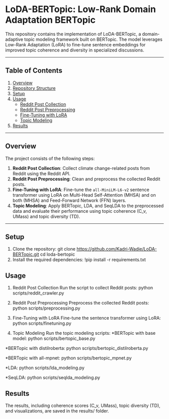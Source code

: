 # LoDA-BERTopic: Low-Rank Domain Adaptation BERTopic

This repository contains the implementation of LoDA-BERTopic, a domain-adaptive topic modeling framework
built on BERTopic. The model leverages Low-Rank Adaptation (LoRA) to fine-tune sentence
embeddings for improved topic coherence and diversity in specialized discussions.

---

## Table of Contents
1. [Overview](#overview)
2. [Repository Structure](#repository-structure)
3. [Setup](#setup)
4. [Usage](#usage)
   - [Reddit Post Collection](#reddit-post-collection)
   - [Reddit Post Preprocessing](#reddit-post-preprocessing)
   - [Fine-Tuning with LoRA](#fine-tuning-with-lora)
   - [Topic Modeling](#topic-modeling)
5. [Results](#results)


---

## Overview

The project consists of the following steps:
1. **Reddit Post Collection**: Collect climate change-related posts from Reddit using the Reddit API.
2. **Reddit Post Preprocessing**: Clean and preprocess the collected Reddit posts.
3. **Fine-Tuning with LoRA**: Fine-tune the `all-MiniLM-L6-v2` sentence transformer using LoRA on Multi-Head Self-Attention (MHSA) and on both (MHSA) and Feed-Forward Network (FFN) layers.
4. **Topic Modeling**: Apply BERTopic, LDA, and SeqLDA to the preprocessed data and evaluate their performance using topic coherence (C_v, UMass) and topic diversity (TD).

---

## Setup

1. Clone the repository:
   git clone https://github.com/Kadri-Wadie/LoDA-BERTopic.git
   cd loda-bertopic
2. Install the required dependencies:
   !pip install -r requirements.txt

## Usage
1. Reddit Post Collection
   Run the script to collect Reddit posts: 
   python scripts/reddit_crawler.py
2. Reddit Post Preprocessing
   Preprocess the collected Reddit posts:
   python scripts/preprocessing.py
   
3. Fine-Tuning with LoRA
   Fine-tune the sentence transformer using LoRA:
   python scripts/finetuning.py
   
4. Topic Modeling
   Run the topic modeling scripts:
  *BERTopic with base model:
   python scripts/bertopic_base.py
   
  *BERTopic with distilroberta:
   python scripts/bertopic_distilroberta.py
   
  *BERTopic with all-mpnet:
   python scripts/bertopic_mpnet.py
   
  *LDA:
   python scripts/lda_modeling.py
   
  *SeqLDA:
   python scripts/seqlda_modeling.py
   
## Results
   The results, including coherence scores (C_v, UMass),
   topic diversity (TD), and visualizations, are saved
   in the results/ folder.
   

   

   


